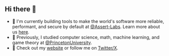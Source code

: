 ## Hi there 👋
- 🔭 I'm currently building tools to make the world's software more reliable, performant, and secure by default at [@Assert-Labs](https://github.com/Assert-Labs). Learn more about us [here](https://assertlabs.dev/about).
- 📖 Previously, I studied computer science, math, machine learning, and game theory at [@PrincetonUniversity](https://github.com/princetonuniversity).
- 👀 Check out my [website](https://devinplumb.com) or follow me on [Twitter/X](https://x.com/devin_plumb).
